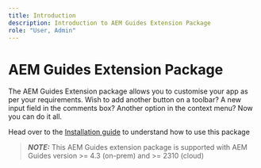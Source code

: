 ```yaml
---
title: Introduction 
description: Introduction to AEM Guides Extension Package
role: "User, Admin"
---
```

# AEM Guides Extension Package

The AEM Guides Extension package allows you to customise your app as per your requirements. Wish to add another button on a toolbar? A new input field in the comments box? Another option in the context menu? Now you can do it all.

Head over to the [Installation guide](./integrating-customisations.md) to understand how to use this package

> **_NOTE:_** This AEM Guides extension package is supported with AEM Guides version >= 4.3 (on-prem) and >= 2310 (cloud)
